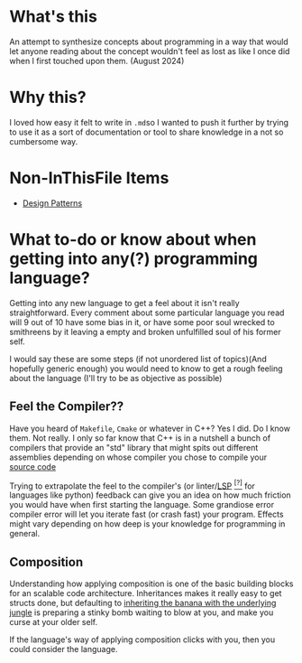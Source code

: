 # What's this

An attempt to synthesize concepts about programming in a way that 
would let anyone reading about the concept wouldn't feel as lost as like I once did 
when I first touched upon them. (August 2024) 

# Why this?

I loved how easy it felt to write in `.md`so I wanted to push it further by trying to use it as a sort of
documentation or tool to share knowledge in a not so cumbersome way.

# Non-InThisFile Items

- [Design Patterns][P-DD] 


# What to-do or know about when getting into any(?) programming language?

Getting into any new language to get a feel about it isn't really straightforward. Every comment 
about some particular language you read will 9 out of 10 have some bias in it, or have some
poor soul wrecked to smithreens by it leaving a empty and broken unfulfilled soul of his former self.

I would say these are some steps (if not unordered list of topics)(And hopefully generic enough) you 
would need to know to get a rough feeling about the language (I'll try to be as objective as possible)

## Feel the Compiler??

Have you heard of `Makefile`, `Cmake` or whatever in C++? Yes I did. Do I know them. Not really. I only
so far know that C++ is in a nutshell a bunch of compilers that provide an "std" library that might spits out
different assemblies depending on whose compiler you chose to compile your [source code][dict:source_code]

Trying to extrapolate the feel to the compiler's (or linter/[LSP][dict:LSP] [$^{[?]}$][def:LSP-reddit] for languages like python)
feedback can give you an idea on how much friction you would have when first starting the language.
Some grandiose error compiler error will let you iterate fast (or crash fast) your program. 
Effects might vary depending on how deep is your knowledge for programming in general.

## Composition

Understanding how applying composition is one of the basic building blocks for an scalable code architecture. 
Inheritances makes it really easy to get structs done, but defaulting to [inheriting the banana with the underlying jungle][GorillaAndJungle] 
is preparing a stinky bomb waiting to blow at you, and make you curse at your older self.

If the language's way of applying composition clicks with you, then you could consider the language. 



[P-DD]: Programming%20-%20Design%20Patterns.md

[dict:source_code]: README.md "Often a 'readable' code that will be compiled into binaries or bytecodes"
[dict:LSP]: README.md "Language Service Provider"
[def:LSP-reddit]: https://www.reddit.com/r/vim/comments/lt6vln/is_there_a_difference_between_a_lsp_code/ "(2020) Linter, LSP & Code-Completer differences"
[GorillaAndJungle]: https://medium.com/codemonday/banana-gorilla-jungle-oop-5052b2e4d588 "Gorilla holding the banana and the entire jungle."


